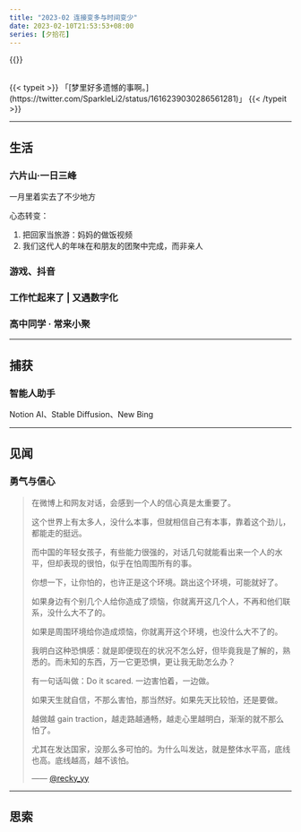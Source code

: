 ```yaml
---
title: "2023-02 连接变多与时间变少"
date: 2023-02-10T21:53:53+08:00
series: [夕拾花]
---
```


{{<music auto="https://music.163.com/song?id=17939827" mutex=false >}}

<br />
{{< typeit >}}
「[梦里好多遗憾的事啊。](https://twitter.com/SparkleLi2/status/1616239030286561281)」
{{< /typeit >}}

---

## 生活

### 六片山·一日三峰

一月里着实去了不少地方

心态转变：

1. 把回家当旅游：妈妈的做饭视频
2. 我们这代人的年味在和朋友的团聚中完成，而非亲人

### 游戏、抖音

### 工作忙起来了 | 又遇数字化

### 高中同学 · 常来小聚

---

## 捕获

### 智能人助手

Notion AI、Stable Diffusion、New Bing

---

## 见闻

### 勇气与信心

> 在微博上和网友对话，会感到一个人的信心真是太重要了。
>
> 这个世界上有太多人，没什么本事，但就相信自己有本事，靠着这个劲儿，都能走的挺远。
>
> 而中国的年轻女孩子，有些能力很强的，对话几句就能看出来一个人的水平，但却表现的很怕，似乎在怕周围所有的事。
>
> 你想一下，让你怕的，也许正是这个环境。跳出这个环境，可能就好了。
>
> 如果身边有个别几个人给你造成了烦恼，你就离开这几个人，不再和他们联系，没什么大不了的。
>
> 如果是周围环境给你造成烦恼，你就离开这个环境，也没什么大不了的。
>
> 我明白这种恐惧感：就是即便现在的状况不怎么好，但毕竟我是了解的，熟悉的。而未知的东西，万一它更恐惧，更让我无助怎么办？
>
> 有一句话叫做：Do it scared. 一边害怕着，一边做。
>
> 如果天生就自信，不那么害怕，那当然好。如果先天比较怕，还是要做。
>
> 越做越 gain traction，越走路越通畅，越走心里越明白，渐渐的就不那么怕了。
>
> 尤其在发达国家，没那么多可怕的。为什么叫发达，就是整体水平高，底线也高。底线越高，越不该怕。
>
> —— [@recky_yy](https://twitter.com/recky_yy/status/1629237065727475715)

---

## 思索
